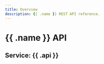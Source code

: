 ```yaml
---
title: Overview
description: {{ .name }} REST API reference.
---
```


# {{ .name }} API

## Service: {{ .api }}
